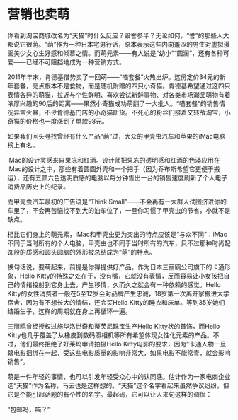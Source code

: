 # 营销也卖萌

你看到淘宝商城改名为“天猫”时什么反应？毁誉参半？无论如何，“誉”的那些人大都说它很萌。“萌”作为一种日本宅男行话，原本表示这些内向羞涩的男生对虚拟漫画美少女心生好感和倾慕之情。而萌元素——有人说是“幼小”“圆润”，还有各种可爱——已经不可阻挡地成为一种营销方式。 

2011年年末，肯德基借势卖了一回萌——“喵套餐”火热出炉。这份定价34元的新年套餐，亮点根本不是食物，而是随机附赠的四只小奇猫。肯德基希望通过这四只表情各异的萌猫，拉近与个性鲜明、喜欢尝试新鲜事物、对各类市场潮品萌物有着浓厚兴趣的90后的距离——果然小奇猫成功萌翻了一大批人。“喵套餐”的销售情况异常火暴，不少肯德基门店的小奇猫断货。不死心的粉丝们接着又转战淘宝，小奇猫的价格也一度涨到了单款98元。 

如果我们回头寻找曾经有什么产品“萌”过，大众的甲壳虫汽车和苹果的iMac电脑榜上有名。 

iMac的设计灵感来自果冻和红酒。设计师把果冻的透明感和红酒的色泽应用在iMac的设计之中，那些有着圆圆外壳和一个把手（因为乔布斯希望它更便于搬运），还有五颜六色透明质感的电脑以每分钟售出一台的销售速度刷新了个人电子消费品历史上的纪录。 

而甲壳虫汽车最初的广告语是“Think Small”——不会再有一大群人试图挤进你的车里了，不会再苦恼找不到大的泊车位了，一旦你习惯了甲壳虫的节省，小就不是缺点。 

相比它们身上的萌元素，iMac和甲壳虫更为突出的特点应该是“与众不同”：iMac不同于当时所有的个人电脑，甲壳虫也不同于当时所有的汽车，只不过那种时尚配饰般的质感和圆头圆脑的外形被总结成为“萌”的特点。 

换句话说，要萌起来，前提是你得提供好产品。作为日本三丽鸥公司旗下的卡通形象，Hello Kitty的特殊之处在于，没有嘴，它就没有表情，反而容易让小女孩把自己的情绪投射到它身上去，产生移情，久而久之就会有一种依赖的感觉。Hello Kitty的女性消费者一般在5至12岁会对品牌产生忠诚，18岁第一次离开家搬进大学宿舍，因为有不想长大的情结，还会买Hello Kitty的睡衣和床单。等到35岁她们结婚生子，这样的周期就在身上再循环一遍。 

三丽鸥曾经授权过施华洛世奇和蒂芙尼珠宝生产Hello Kitty状的首饰，而Hello Kitty也几乎覆盖了从橡皮到数码照相机等所有希望体现女性化元素的产品。不过，他们最终拒绝了好莱坞申请拍摄Hello Kitty电影的要求，因为“卡通人物一旦跟电影捆绑在一起，受这些电影质量的影响非常大，如果电影不能常青，就会影响销售”。 

萌是一件年轻的事情，也可以引发年轻受众心中的认同感。估计作为一家电商企业选“天猫”作为名称，马云也是这样想的。“天猫”这个名字看起来虽然争议纷纷，但它是个能引起话题的有个性的名字。最起码，它可以让人来句这样的调侃： 

“包邮吗，喵？”